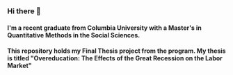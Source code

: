 ### Hi there 👋

#### I'm a recent graduate from Columbia University with a Master's in Quantitative Methods in the Social Sciences.

#### This repository holds my Final Thesis project from the program. My thesis is titled "Overeducation: The Effects of the Great Recession on the Labor Market"
<!--
**alishagurnani/AlishaGurnani** is a ✨ _special_ ✨ repository because its `README.md` (this file) appears on your GitHub profile.

Here are some ideas to get you started:

- 🔭 I’m currently working on ...
- 🌱 I’m currently learning ...
- 👯 I’m looking to collaborate on ...
- 🤔 I’m looking for help with ...
- 💬 Ask me about ...
- 📫 How to reach me: ...
- 😄 Pronouns: ...
- ⚡ Fun fact: ...
-->
